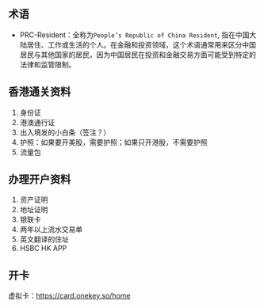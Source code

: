 ## 术语
- PRC-Resident：全称为`People’s Republic of China Resident`, 指在中国大陆居住、工作或生活的个人。在金融和投资领域，这个术语通常用来区分中国居民与其他国家的居民，因为中国居民在投资和金融交易方面可能受到特定的法律和监管限制。

## 香港通关资料
1. 身份证
2. 港澳通行证
3. 出入境发的小白条（签注？）
4. 护照：如果要开美股，需要护照；如果只开港股，不需要护照
5. 流量包
## 办理开户资料
1. 资产证明
2. 地址证明
3. 银联卡
4. 两年以上流水交易单
5. 英文翻译的住址
6. HSBC HK APP
## 开卡
虚拟卡：https://card.onekey.so/home